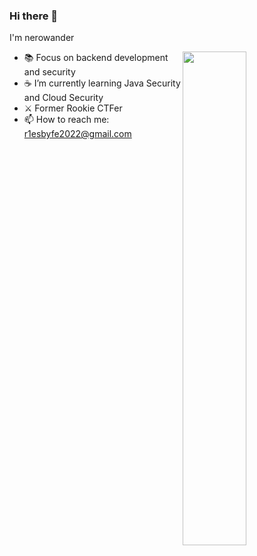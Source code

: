 ### Hi there 👋

I'm nerowander

<a href="https://github.com/nerowander?tab=repositories">
    <img align="right" width="45%" src="https://github-readme-stats.vercel.app/api?username=nerowander&hide_title=true&hide_border=true&show_icons=true&bg_color=00000000" />
</a>

- 📚 Focus on backend development and security 
- ☕ I’m currently learning Java Security and Cloud Security
- ⚔️ Former Rookie CTFer
- 📫 How to reach me: r1esbyfe2022@gmail.com
